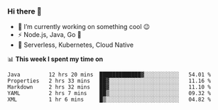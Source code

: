 ### Hi there 👋

<!--
**nodejh/nodejh** is a ✨ _special_ ✨ repository because its `README.md` (this file) appears on your GitHub profile.

Here are some ideas to get you started:

- 🔭 I’m currently working on ...
- 🌱 I’m currently learning ...
- 👯 I’m looking to collaborate on ...
- 🤔 I’m looking for help with ...
- 💬 Ask me about ...
- 📫 How to reach me: ...
- 😄 Pronouns: ...
- ⚡ Fun fact: ...
-->

- 🔭 I’m currently working on something cool :wink:
- ⚡ Node.js, Java, Go :thought_balloon:
- 🤖 Serverless, Kubernetes, Cloud Native

📊 **This week I spent my time on**

<!--START_SECTION:waka-->
```text
Java         12 hrs 20 mins  █████████████▓░░░░░░░░░░░   54.01 % 
Properties   2 hrs 33 mins   ██▓░░░░░░░░░░░░░░░░░░░░░░   11.16 % 
Markdown     2 hrs 32 mins   ██▓░░░░░░░░░░░░░░░░░░░░░░   11.10 % 
YAML         2 hrs 7 mins    ██▒░░░░░░░░░░░░░░░░░░░░░░   09.32 % 
XML          1 hr 6 mins     █▒░░░░░░░░░░░░░░░░░░░░░░░   04.82 % 
```
<!--END_SECTION:waka-->


<!--
:traffic_light: **Visitors**

![visitors](https://visitor-badge.glitch.me/badge?page_id=nodejh.nodejh)
-->

